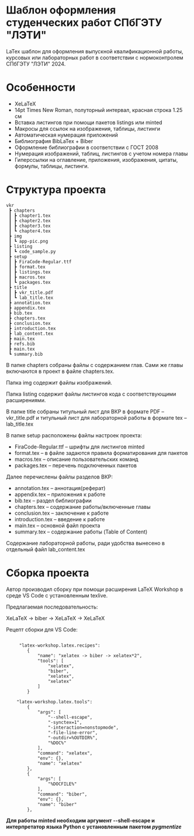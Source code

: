 # Шаблон оформления студенческих работ СПбГЭТУ "ЛЭТИ"

LaTex шаблон для оформления выпускной квалификационной работы, курсовых или лабораторных работ в соответствии с нормоконтролем СПбГЭТУ "ЛЭТИ" 2024.

# Особенности

* XeLaTeX
* 14pt Times New Roman, полуторный интервал, красная строка 1.25 см
* Вставка листингов при помощи пакетов listings или minted
* Макросы для ссылок на изображения, таблицы, листинги
* Автоматическая нумерация приложений
* Библиография BibLaTex + Biber
* Оформление библиографии в соответствии с ГОСТ 2008
* Нумерация изображений, таблиц, листингов с учетом номера главы
* Гиперссылки на оглавление, приложения, изображения, цитаты, формулы, таблицы, листинги.


# Структура проекта

```
vkr
 ┣ chapters
 ┃ ┣ chapter1.tex
 ┃ ┣ chapter2.tex
 ┃ ┣ chapter3.tex
 ┃ ┗ chapter4.tex
 ┣ img
 ┃ ┗ app-pic.png
 ┣ listing 
 ┃ ┗ code_sample.py
 ┣ setup
 ┃ ┣ FiraCode-Regular.ttf
 ┃ ┣ format.tex
 ┃ ┣ listings.tex
 ┃ ┣ macros.tex
 ┃ ┗ packages.tex
 ┣ title
 ┃ ┣ vkr_title.pdf
 ┃ ┗ lab_title.tex
 ┣ annotation.tex
 ┣ appendix.tex
 ┣ bib.tex
 ┣ chapters.tex
 ┣ conclusion.tex
 ┣ introduction.tex
 ┣ lab_content.tex
 ┣ main.tex
 ┣ refs.bib
 ┣ main.tex
 ┗ summary.bib
```

В папке chapters собраны файлы с содержанием глав. Сами же главы включаются в проект в файле chapters.tex.

Папка img содержит файлы изображений.

Папка listing содержит файлы листингов кода с соответствующими расширениями.

В папке title собраны титульный лист для ВКР в формате PDF &ndash; vkr_title.pdf и титульный лист для лабораторной работы в формате tex &ndash; lab_title.tex

В папке setup расположены файлы настроек проекта:
* FiraCode-Regular.ttf &ndash; шрифты для листингов minted
* format.tex &ndash; в файле задаются правила форматирования для пакетов
* macros.tex &ndash; описание пользовательских команд
* packages.tex &ndash; перечень подключенных пакетов


Далее перечислены файлы разделов ВКР:
* annotation.tex &ndash; аннотация(реферат)
* appendix.tex &ndash; приложения к работе
* bib.tex &ndash; раздел библиографии
* chapters.tex &ndash; содержание работы/включенные главы
* conclusion.tex &ndash; заключение к работе
* introduction.tex &ndash; введение к работе
* main.tex &ndash; основной файл проекта
* summary.tex &ndash; содержание работы (Table of Content)

Содержание лабораторной работы, ради удобства вынесено в отдельный файл lab_content.tex

# Сборка проекта

Автор производил сборку при помощи расширения LaTeX Workshop в среде VS Code с установленным texlive. 

Предлагаемая последовательность:

XeLaTeX -> biber -> XeLaTeX -> XeLaTeX

Рецепт сборки для VS Code:

```

     "latex-workshop.latex.recipes": 
        {
            "name": "xelatex -> biber -> xelatex*2",
            "tools": [
                "xelatex",
                "biber",
                "xelatex",
                "xelatex"
            ]
        }

    "latex-workshop.latex.tools":
        {
            "args": [
                "--shell-escape",
                "-synctex=1",
                "-interaction=nonstopmode",
                "-file-line-error",
                "-outdir=%OUTDIR%",
                "%DOC%"
            ],
            "command": "xelatex",
            "env": {},
            "name": "xelatex"
        },
        {
            "args": [
                "%DOCFILE%"
            ],
            "command": "biber",
            "env": {},
            "name": "biber"
        },
```
**Для работы minted необходим аргумент --shell-escape и интерпретатор языка Python с установленным пакетом *pygmentize***
